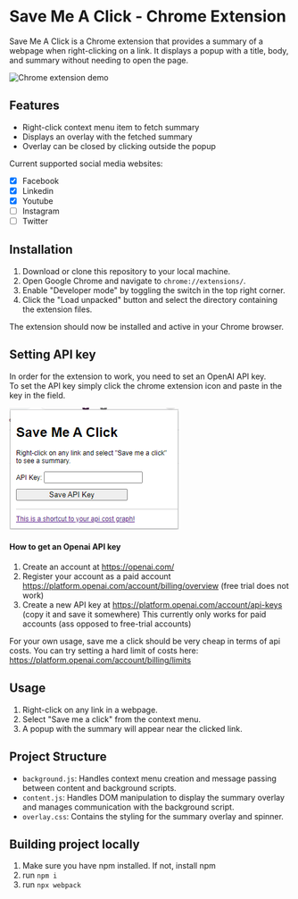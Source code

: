 # Save Me A Click - Chrome Extension

Save Me A Click is a Chrome extension that provides a summary of a webpage when right-clicking on a link. It displays a popup with a title, body, and summary without needing to open the page.  

![Chrome extension demo](gif/demo.gif)


## Features  

- Right-click context menu item to fetch summary
- Displays an overlay with the fetched summary
- Overlay can be closed by clicking outside the popup

Current supported social media websites:  
- [X] Facebook  
- [X] Linkedin  
- [X] Youtube  
- [ ] Instagram  
- [ ] Twitter  

## Installation

1. Download or clone this repository to your local machine.
2. Open Google Chrome and navigate to `chrome://extensions/`.
3. Enable "Developer mode" by toggling the switch in the top right corner.
4. Click the "Load unpacked" button and select the directory containing the extension files.

The extension should now be installed and active in your Chrome browser.

## Setting API key  

In order for the extension to work, you need to set an OpenAI API key.  
To set the API key simply click the chrome extension icon and paste in the key in the field.  

![A screenshot of what the field looks like](gif/api_field.png)

#### How to get an Openai API key  

1. Create an account at https://openai.com/
2. Register your account as a paid account https://platform.openai.com/account/billing/overview (free trial does not work)
3. Create a new API key at https://platform.openai.com/account/api-keys (copy it and save it somewhere)
This currently only works for paid accounts (ass opposed to free-trial accounts)

For your own usage, save me a click should be very cheap in terms of api costs. 
You can try setting a hard limit of costs here: https://platform.openai.com/account/billing/limits


## Usage

1. Right-click on any link in a webpage.
2. Select "Save me a click" from the context menu.
3. A popup with the summary will appear near the clicked link.

## Project Structure

- `background.js`: Handles context menu creation and message passing between content and background scripts.
- `content.js`: Handles DOM manipulation to display the summary overlay and manages communication with the background script.
- `overlay.css`: Contains the styling for the summary overlay and spinner.

## Building project locally  

1. Make sure you have npm installed. If not, install npm  
2. run `npm i`  
3. run `npx webpack`  
